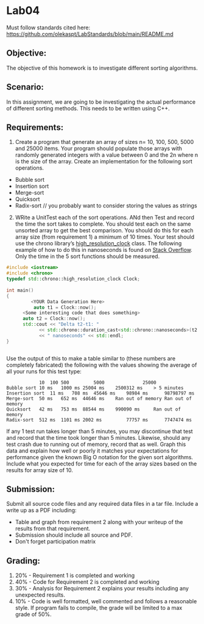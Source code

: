 # Lab04

Must follow standards cited here:
https://github.com/olekaspt/LabStandards/blob/main/README.md

## Objective:
The objective of this homework is to investigate different sorting algorithms.

## Scenario:
In this assignment, we are going to be investigating the actual performance of different sorting methods.  This needs to be written using C++.

## Requirements:
1.	Create a program that generate an array of sizes n= 10, 100, 500, 5000 and 25000 items.  Your program should populate those arrays with randomly generated integers with a value between 0 and the 2n where n is the size of the array.  Create an implementation for the following sort operations.

  *	Bubble sort
  *	Insertion sort
  *	Merge-sort
  *	Quicksort
  *	Radix-sort // you probably want to consider storing the values as strings
  
2.	WRite a UnitTest each of the sort operations.  ANd then Test and record the time the sort takes to complete.  You should test each on the same unsorted array to get the best comparison.  You should do this for each array size (from requirement 1) a minimum of 10 times.  Your test should use the chrono library’s [high_resolution_clock](http://www.cplusplus.com/reference/chrono/high_resolution_clock/) class.  The following example of how to do this in nanoseconds is found on [Stack Overflow](http://stackoverflow.com/questions/3220477/how-to-use-clock-in-c).  Only the time in the 5 sort functions should be measured.

```c++
#include <iostream>
#include <chrono>
typedef std::chrono::high_resolution_clock Clock;
	
int main()
{
         <YOUR Data Generation Here>
          auto t1 = Clock::now();
	  <Some interesting code that does something>
	  auto t2 = Clock::now();
	  std::cout << "Delta t2-t1: " 
	        << std::chrono::duration_cast<std::chrono::nanoseconds>(t2 - t1).count()
	        << " nanoseconds" << std::endl;
}



```

Use the output of this to make a table similar to (these numbers are completely fabricated) the following with the values showing the average of all your runs for this test type:

```
	        10	100	500	        5000	          25000
Bubble sort	10 ms	1000 ms	25004 ms	2500312 ms	  > 5 minutes
Insertion sort	11 ms	708 ms	45646 ms	98984 ms	  98798797 ms
Merge-sort	50 ms	652 ms	44646 ms	Ran out of memory Ran out of memory
Quicksort	42 ms	753 ms	88544 ms	990090 ms	  Ran out of memory
Radix-sort	512 ms	1101 ms	2002 ms	        77757 ms	  7747474 ms
```

If any 1 test run takes longer than 5 minutes, you may discontinue that test and record that the time took longer than 5 minutes.  Likewise, should any test crash due to running out of memory, record that as well.  Graph this data and explain how well or poorly it matches your expectations for performance given the known Big O notation for the given sort algorithms.  Include what you expected for time for each of the array sizes based on the results for array size of 10.


## Submission:
Submit all source code files and any required data files in a tar file.  Include a write up as a PDF including:
* Table and graph from requirement 2 along with your writeup of the results from that requirement.
* Submission should include all source and PDF.
* Don't forget participation matrix

## Grading:
1. 20% - Requirement 1 is completed and working
2. 40% - Code for Requirement 2 is completed and working
3. 30% - Analysis for Requirement 2 explains your results including any unexpected results.
4. 10% - Code is well formatted, well commented and follows a reasonable style.
If program fails to compile, the grade will be limited to a max grade of 50%.





